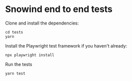 # Snowind end to end tests

Clone and install the dependencies:

```
cd tests
yarn
```

Install the Playwright test framework if you haven't already:

```
npx playwright install
```

Run the tests

```
yarn test
```
